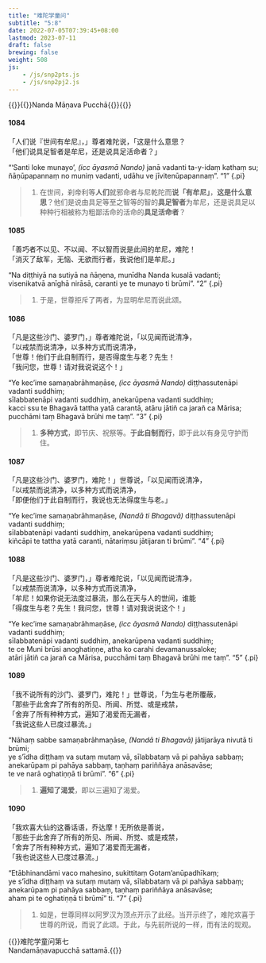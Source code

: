 ```yaml
---
title: "难陀学童问"
subtitle: "5:8"
date: 2022-07-05T07:39:45+08:00
lastmod: 2023-07-11
draft: false
brewing: false
weight: 508
js:
    - /js/snp2pts.js
    - /js/snp2pj2.js
---
```



{{<subtitle>}}{{<suttalink src="snp5.8">}}Nanda Māṇava Pucchā{{</suttalink>}}{{</subtitle>}}

#### 1084

「人们说『世间有牟尼』，」尊者难陀说，「这是什么意思？  
「他们说具足智者是牟尼，还是说具足活命者？」

“‘Santi loke munayo’, <i>(icc āyasmā Nando)</i> janā vadanti ta-y-idaṃ kathaṃ su;  
ñāṇūpapannaṃ no muniṃ vadanti, udāhu ve jīvitenūpapannaṃ”. <q>1</q>
{.pi}

> 1. 在世间，刹帝利等**人们**就邪命者与尼乾陀而**说「有牟尼」**，**这是什么意思**？他们是说由具足等至之智等的智的**具足智者**为牟尼，还是说具足以种种行相被称为粗鄙活命的活命的**具足活命者**？

#### 1085

「善巧者不以见、不以闻、不以智而说是此间的牟尼，难陀！  
「消灭了敌军，无恼、无欲而行者，我说他们是牟尼。」

“Na diṭṭhiyā na sutiyā na ñāṇena, munīdha Nanda kusalā vadanti;  
visenikatvā anīghā nirāsā, caranti ye te munayo ti brūmi”. <q>2</q>
{.pi}

> 1. 于是，世尊拒斥了两者，为显明牟尼而说此颂。

#### 1086

「凡是这些沙门、婆罗门，」尊者难陀说，「以见闻而说清净，  
「以戒禁而说清净，以多种方式而说清净，  
「世尊！他们于此自制而行，是否得度生与老？先生！  
「我问您，世尊！请对我说说这个！」

“Ye kec’ime samaṇabrāhmaṇāse, <i>(icc āyasmā Nando)</i> diṭṭhassutenāpi vadanti suddhiṃ;  
sīlabbatenāpi vadanti suddhiṃ, anekarūpena vadanti suddhiṃ;  
kacci ssu te Bhagavā tattha yatā carantā, atāru jātiñ ca jarañ ca Mārisa;  
pucchāmi taṃ Bhagavā brūhi me taṃ”. <q>3</q>
{.pi}

> 1. **多种方式**，即节庆、祝祭等。**于此自制而行**，即于此以有身见守护而住。

#### 1087

「凡是这些沙门、婆罗门，难陀！」世尊说，「以见闻而说清净，  
「以戒禁而说清净，以多种方式而说清净，  
「即便他们于此自制而行，我说也无法得度生与老。」

“Ye kec’ime samaṇabrāhmaṇāse, <i>(Nandā ti Bhagavā)</i> diṭṭhassutenāpi vadanti suddhiṃ;  
sīlabbatenāpi vadanti suddhiṃ, anekarūpena vadanti suddhiṃ;  
kiñcāpi te tattha yatā caranti, nātariṃsu jātijaran ti brūmi”. <q>4</q>
{.pi}

#### 1088

「凡是这些沙门、婆罗门，」尊者难陀说，「以见闻而说清净，  
「以戒禁而说清净，以多种方式而说清净，  
「牟尼！如果你说无法度过暴流，那么在天与人的世间，谁能  
「得度生与老？先生！我问您，世尊！请对我说说这个！」

“Ye kec’ime samaṇabrāhmaṇāse, <i>(icc āyasmā Nando)</i> diṭṭhassutenāpi vadanti suddhiṃ;  
sīlabbatenāpi vadanti suddhiṃ, anekarūpena vadanti suddhiṃ;  
te ce Muni brūsi anoghatiṇṇe, atha ko carahi devamanussaloke;  
atāri jātiñ ca jarañ ca Mārisa, pucchāmi taṃ Bhagavā brūhi me taṃ”. <q>5</q>
{.pi}

#### 1089

「我不说所有的沙门、婆罗门，难陀！」世尊说，「为生与老所覆蔽，  
「那些于此舍弃了所有的所见、所闻、所觉、或是戒禁，  
「舍弃了所有种种方式，遍知了渴爱而无漏者，  
「我说这些人已度过暴流。」

“Nāhaṃ sabbe samaṇabrāhmaṇāse, <i>(Nandā ti Bhagavā)</i> jātijarāya nivutā ti brūmi;  
ye s’īdha diṭṭhaṃ va sutaṃ mutaṃ vā, sīlabbataṃ vā pi pahāya sabbaṃ;  
anekarūpam pi pahāya sabbaṃ, taṇhaṃ pariññāya anāsavāse;  
te ve narā oghatiṇṇā ti brūmi”. <q>6</q>
{.pi}

> 1. **遍知了渴爱**，即以三遍知了渴爱。

#### 1090

「我欢喜大仙的这番话语，乔达摩！无所依是善说，  
「那些于此舍弃了所有的所见、所闻、所觉、或是戒禁，  
「舍弃了所有种种方式，遍知了渴爱而无漏者，  
「我也说这些人已度过暴流。」

“Etābhinandāmi vaco mahesino, sukittitaṃ Gotam’anūpadhīkaṃ;  
ye s’īdha diṭṭhaṃ va sutaṃ mutaṃ vā, sīlabbataṃ vā pi pahāya sabbaṃ;  
anekarūpam pi pahāya sabbaṃ, taṇhaṃ pariññāya anāsavāse;  
aham pi te oghatiṇṇā ti brūmī” ti. <q>7</q>
{.pi}

> 1. 如是，世尊同样以阿罗汉为顶点开示了此经。当开示终了，难陀欢喜于世尊的所说，而说了此颂。于此，与先前所说的一样，而有法的现观。


{{<eof>}}难陀学童问第七<br>Nandamāṇavapucchā sattamā.{{</eof>}}
